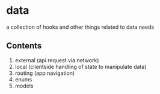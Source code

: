 # data

a collection of hooks and other things related to data needs

## Contents

1. external (api request via network)
1. local (clientside handling of state to manipulate data)
1. routing (app navigation)
1. enums
1. models
